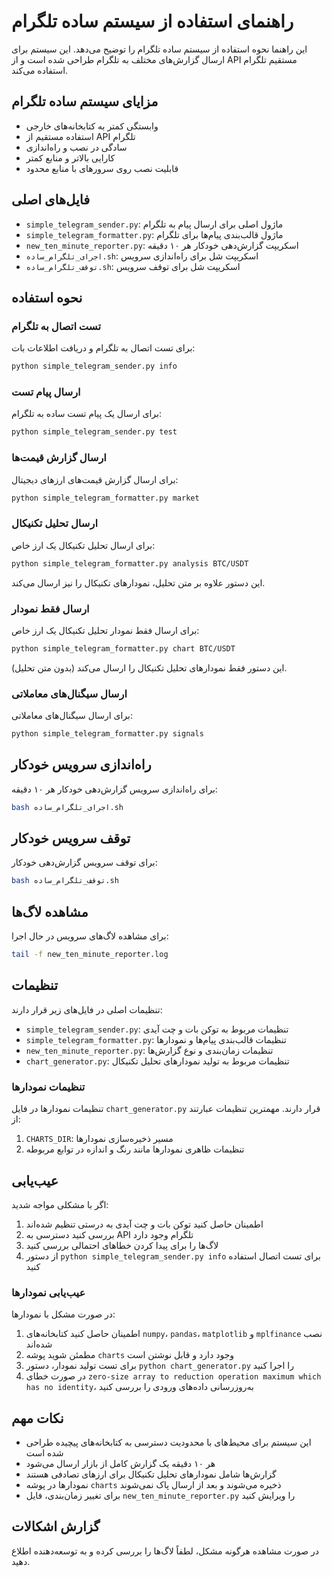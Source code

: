 # راهنمای استفاده از سیستم ساده تلگرام

این راهنما نحوه استفاده از سیستم ساده تلگرام را توضیح می‌دهد. این سیستم برای ارسال گزارش‌های مختلف به تلگرام طراحی شده است و از API مستقیم تلگرام استفاده می‌کند.

## مزایای سیستم ساده تلگرام

- وابستگی کمتر به کتابخانه‌های خارجی
- استفاده مستقیم از API تلگرام
- سادگی در نصب و راه‌اندازی
- کارایی بالاتر و منابع کمتر
- قابلیت نصب روی سرورهای با منابع محدود

## فایل‌های اصلی

- `simple_telegram_sender.py`: ماژول اصلی برای ارسال پیام به تلگرام
- `simple_telegram_formatter.py`: ماژول قالب‌بندی پیام‌ها برای تلگرام
- `new_ten_minute_reporter.py`: اسکریپت گزارش‌دهی خودکار هر ۱۰ دقیقه
- `اجرای_تلگرام_ساده.sh`: اسکریپت شل برای راه‌اندازی سرویس
- `توقف_تلگرام_ساده.sh`: اسکریپت شل برای توقف سرویس

## نحوه استفاده

### تست اتصال به تلگرام

برای تست اتصال به تلگرام و دریافت اطلاعات بات:

```bash
python simple_telegram_sender.py info
```

### ارسال پیام تست

برای ارسال یک پیام تست ساده به تلگرام:

```bash
python simple_telegram_sender.py test
```

### ارسال گزارش قیمت‌ها

برای ارسال گزارش قیمت‌های ارزهای دیجیتال:

```bash
python simple_telegram_formatter.py market
```

### ارسال تحلیل تکنیکال

برای ارسال تحلیل تکنیکال یک ارز خاص:

```bash
python simple_telegram_formatter.py analysis BTC/USDT
```

این دستور علاوه بر متن تحلیل، نمودارهای تکنیکال را نیز ارسال می‌کند.

### ارسال فقط نمودار

برای ارسال فقط نمودار تحلیل تکنیکال یک ارز خاص:

```bash
python simple_telegram_formatter.py chart BTC/USDT
```

این دستور فقط نمودارهای تحلیل تکنیکال را ارسال می‌کند (بدون متن تحلیل).

### ارسال سیگنال‌های معاملاتی

برای ارسال سیگنال‌های معاملاتی:

```bash
python simple_telegram_formatter.py signals
```

## راه‌اندازی سرویس خودکار

برای راه‌اندازی سرویس گزارش‌دهی خودکار هر ۱۰ دقیقه:

```bash
bash اجرای_تلگرام_ساده.sh
```

## توقف سرویس خودکار

برای توقف سرویس گزارش‌دهی خودکار:

```bash
bash توقف_تلگرام_ساده.sh
```

## مشاهده لاگ‌ها

برای مشاهده لاگ‌های سرویس در حال اجرا:

```bash
tail -f new_ten_minute_reporter.log
```

## تنظیمات

تنظیمات اصلی در فایل‌های زیر قرار دارند:

- `simple_telegram_sender.py`: تنظیمات مربوط به توکن بات و چت آیدی
- `simple_telegram_formatter.py`: تنظیمات قالب‌بندی پیام‌ها و نمودارها
- `new_ten_minute_reporter.py`: تنظیمات زمان‌بندی و نوع گزارش‌ها
- `chart_generator.py`: تنظیمات مربوط به تولید نمودارهای تحلیل تکنیکال

### تنظیمات نمودارها

تنظیمات نمودارها در فایل `chart_generator.py` قرار دارند. مهمترین تنظیمات عبارتند از:

1. `CHARTS_DIR`: مسیر ذخیره‌سازی نمودارها
2. تنظیمات ظاهری نمودارها مانند رنگ و اندازه در توابع مربوطه

## عیب‌یابی

اگر با مشکلی مواجه شدید:

1. اطمینان حاصل کنید توکن بات و چت آیدی به درستی تنظیم شده‌اند
2. بررسی کنید دسترسی به API تلگرام وجود دارد
3. لاگ‌ها را برای پیدا کردن خطاهای احتمالی بررسی کنید
4. از دستور `python simple_telegram_sender.py info` برای تست اتصال استفاده کنید

### عیب‌یابی نمودارها

در صورت مشکل با نمودارها:

1. اطمینان حاصل کنید کتابخانه‌های `numpy`، `pandas`، `matplotlib` و `mplfinance` نصب شده‌اند
2. مطمئن شوید پوشه `charts` وجود دارد و قابل نوشتن است
3. برای تست تولید نمودار، دستور `python chart_generator.py` را اجرا کنید
4. در صورت خطای `zero-size array to reduction operation maximum which has no identity`، به‌روزرسانی داده‌های ورودی را بررسی کنید

## نکات مهم

- این سیستم برای محیط‌های با محدودیت دسترسی به کتابخانه‌های پیچیده طراحی شده است
- هر ۱۰ دقیقه یک گزارش کامل از بازار ارسال می‌شود
- گزارش‌ها شامل نمودارهای تحلیل تکنیکال برای ارزهای تصادفی هستند
- نمودارها در پوشه `charts` ذخیره می‌شوند و بعد از ارسال پاک نمی‌شوند
- برای تغییر زمان‌بندی، فایل `new_ten_minute_reporter.py` را ویرایش کنید

## گزارش اشکالات

در صورت مشاهده هرگونه مشکل، لطفاً لاگ‌ها را بررسی کرده و به توسعه‌دهنده اطلاع دهید.